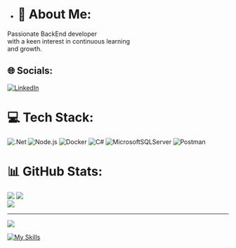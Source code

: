 - # 💫 About Me:
Passionate BackEnd developer<br>with a keen interest in continuous learning <br>and growth.


## 🌐 Socials:
[![LinkedIn](https://img.shields.io/badge/LinkedIn-%230077B5.svg?logo=linkedin&logoColor=white)](https://linkedin.com/in/mohammad-amin-rouhbakhsh) 

# 💻 Tech Stack:
![.Net](https://img.shields.io/badge/.NET-5C2D91?style=for-the-badge&logo=.net&logoColor=white) ![Node.js](https://img.shields.io/badge/node.js-339933?style=for-the-badge&logo=Node.js&logoColor=white) ![Docker](https://img.shields.io/badge/docker-%230db7ed.svg?style=for-the-badge&logo=docker&logoColor=white) ![C#](https://img.shields.io/badge/c%23-%23239120.svg?style=for-the-badge&logo=csharp&logoColor=white)  ![MicrosoftSQLServer](https://img.shields.io/badge/Microsoft%20SQL%20Server-CC2927?style=for-the-badge&logo=microsoft%20sql%20server&logoColor=white) ![Postman](https://img.shields.io/badge/Postman-FF6C37?style=for-the-badge&logo=postman&logoColor=white)
# 📊 GitHub Stats:
![](https://github-readme-stats.vercel.app/api?username=Mohammad-Amin-Rmg&theme=dark&hide_border=false&include_all_commits=false&count_private=false)
![](https://github-readme-streak-stats.herokuapp.com/?user=Mohammad-Amin-Rmg&theme=dark&hide_border=false)<br/>
![](https://github-readme-stats.vercel.app/api/top-langs/?username=Mohammad-Amin-Rmg&theme=dark&hide_border=false&include_all_commits=false&count_private=false&layout=compact)

---
[![](https://visitcount.itsvg.in/api?id=Mohammad-Amin-Rmg&icon=0&color=0)](https://visitcount.itsvg.in)

<!-- Proudly created with GPRM ( https://gprm.itsvg.in ) -->
[![My Skills](https://skillicons.dev/icons?i=cs,dotnet,js)](https://skillicons.dev)
<!---
Mohammad-Amin-Rmg/Mohammad-Amin-Rmg is a ✨ special ✨ repository because its `README.md` (this file) appears on your GitHub profile.
You can click the Preview link to take a look at your changes.
--->
